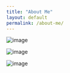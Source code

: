 ```yaml
---
title: "About Me"
layout: default
permalink: /about-me/
---
```



![image](https://user-images.githubusercontent.com/76073032/102831904-89cbb300-43b2-11eb-8fc5-bb9dc2e44635.png)

![image](https://user-images.githubusercontent.com/76073032/102831727-1aee5a00-43b2-11eb-800a-b1d51a17c7cd.png)

![image](https://user-images.githubusercontent.com/76073032/102831752-28a3df80-43b2-11eb-9a14-0083cf4067ec.png)
